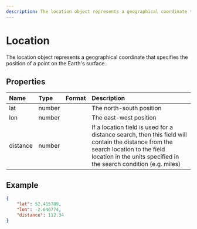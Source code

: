 ```yaml
---
description: The location object represents a geographical coordinate that specifies the position of a point on the Earth's surface.
---
```

# Location

The location object represents a geographical coordinate that specifies the position of a point on the Earth's surface.

## Properties

| Name | Type | Format | Description |
| :------- | :--- | :-- | :---------- |
| lat | number | | The north-south position |
| lon | number | | The east-west position |
| distance | number |        | If a location field is used for a distance search, then this field will contain the distance from the search location to the field location in the units specified in the search condition (e.g. miles) |

## Example

```json
{
    "lat": 52.415789,
    "lon": -2.640774,
    "distance": 112.34
}
```
